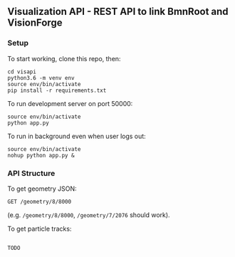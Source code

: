 
## Visualization API - REST API to link BmnRoot and VisionForge


### Setup

To start working, clone this repo, then:
```
cd visapi
python3.6 -m venv env
source env/bin/activate
pip install -r requirements.txt
```

To run development server on port 50000:
```
source env/bin/activate
python app.py
```

To run in background even when user logs out:
```
source env/bin/activate
nohup python app.py &
```

### API Structure


To get geometry JSON:

```
GET /geometry/8/8000
```

(e.g. `/geometry/8/8000`, `/geometry/7/2076` should work).


To get particle tracks:

```

TODO

```
